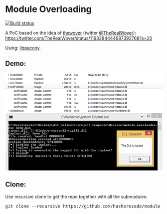 # Module Overloading

[![Build status](https://ci.appveyor.com/api/projects/status/tm61oypiqwif24vt?svg=true)](https://ci.appveyor.com/project/hasherezade/module-overloading)

A PoC based on the idea of [thewover](https://github.com/thewover) (twitter [@TheRealWover](https://twitter.com/TheRealWover)):
https://twitter.com/TheRealWover/status/1193284444687392768?s=20

Using: [libpeconv](https://github.com/hasherezade/libpeconv).

Demo:
-
<img src="./docs/img/demo.png" alt="demo view" >

Clone:
-
Use recursive clone to get the repo together with all the submodules:
<pre>
git clone --recursive https://github.com/hasherezade/module_overloading.git
</pre>

